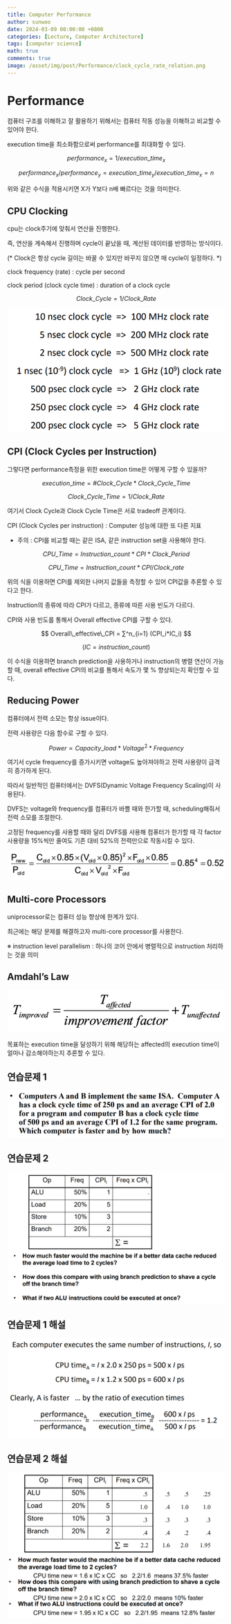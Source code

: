```yaml
---
title: Computer Performance
author: sunwoo
date: 2024-03-09 00:00:00 +0800
categories: [Lecture, Computer Architecture]
tags: [computer science]
math: true
comments: true
image: /asset/img/post/Performance/clock_cycle_rate_relation.png
---
```


# Performance

컴퓨터 구조를 이해하고 잘 활용하기 위해서는 컴퓨터 작동 성능을 이해하고 비교할 수 있어야 한다.

execution time을 최소화함으로써 performance를 최대화할 수 있다.

$$
performance_x = 1/execution\_time_x
$$

$$
performance_x/performance_y = execution\_time_y/execution\_time_x = n
$$

위와 같은 수식을 적용시키면 X가 Y보다 n배 빠르다는 것을 의미한다.

## CPU Clocking

cpu는 clock주기에 맞춰서 연산을 진행한다.

즉, 연산을 계속해서 진행하며 cycle이 끝났을 때, 계산된 데이터를 반영하는 방식이다.

(* Clock은 항상 cycle 길이는 바꿀 수 있지만 바꾸지 않으면 매 cycle이 일정하다. *)

clock frequency (rate) : cycle per second

clock period (clock cycle time) : duration of a clock cycle

$$
Clock\_Cycle = 1 / Clock\_Rate
$$

![clock_cycle_rate_relation](/assets/img/post/Performance/clock_cycle_rate_relation.png)

## CPI (Clock Cycles per Instruction)

그렇다면 performance측정을 위한 execution time은 어떻게 구할 수 있을까?

$$
execution\_time = \#Clock\_Cycle * Clock\_Cycle\_Time
$$

$$
Clock\_Cycle\_Time = 1/ Clock\_Rate
$$

여기서 Clock Cycle과 Clock Cycle Time은 서로 tradeoff 관계이다.

CPI (Clock Cycles per instruction) : Computer 성능에 대한 또 다른 지표

- 주의 : CPI를 비교할 때는 같은 ISA, 같은 instruction set을 사용해야 한다.

$$
CPU\_Time = Instruction\_count *CPI*Clock\_Period
$$

$$
CPU\_Time = Instruction\_count*CPI/Clock\_rate
$$

위의 식을 이용하면 CPI를 제외한 나머지 값들을 측정할 수 있어 CPI값을 추론할 수 있다고 한다.

Instruction의 종류에 따라 CPI가 다르고, 종류에 따른 사용 빈도가 다르다.

CPI와 사용 빈도를 통해서 Overall effective CPI를 구할 수 있다.

$$
Overall\_effective\_CPI = ∑^n_{i=1} (CPI_i*IC_i)
$$

$$
(IC = instruction\_count)
$$

이 수식을 이용하면 branch prediction을 사용하거나 instruction의 병렬 연산이 가능할 때, overall effective CPI의 비교를 통해서 속도가 몇 % 향상되는지 확인할 수 있다.

## Reducing Power

컴퓨터에서 전력 소모는 항상 issue이다.

전력 사용량은 다음 함수로 구할 수 있다.

$$
Power ∝Capacity\_load*Voltage^2*Frequency
$$

여기서 cycle frequency를 증가시키면 voltage도 높아져야하고 전력 사용량이 급격히 증가하게 된다.

따라서 일반적인 컴퓨터에서는 DVFS(Dynamic Voltage Frequency Scaling)이 사용된다.

DVFS는 voltage와 frequency를 컴퓨터가 바쁠 때와 한가할 때, scheduling해줘서 전력 소모를 조절한다.

고정된 frequency를 사용할 때와 달리 DVFS를 사용해 컴퓨터가 한가할 때 각 factor 사용량을 15%씩만 줄여도 기존 대비 52%의 전력만으로 작동시킬 수 있다.

![performance_comparison](/assets/img/post/Performance/performance_comparison.png)

## Multi-core Processors

uniprocessor로는 컴퓨터 성능 향상에 한계가 있다.

최근에는 해당 문제를 해결하고자 multi-core processor를 사용한다.

※ instruction level parallelism : 하나의 코어 안에서 병렬적으로 instruction 처리하는 것을 의미

## Amdahl’s Law

![Amdahl's_law](/assets/img/post/Performance/Amdahl's_law.png)

목표하는 execution time을 달성하기 위해 해당하는 affected의 execution time이 얼마나 감소해야하는지 추론할 수 있다.

## 연습문제 1

![practice1](/assets/img/post/Performance/practice1.png)

## 연습문제 2

![practice2](/assets/img/post/Performance/practice2.png)

## 연습문제 1 해설

![practice1_ans](/assets/img/post/Performance/practice1_ans.png)

## 연습문제 2 해설

![practice2_ans](/assets/img/post/Performance/practice2_ans.png)